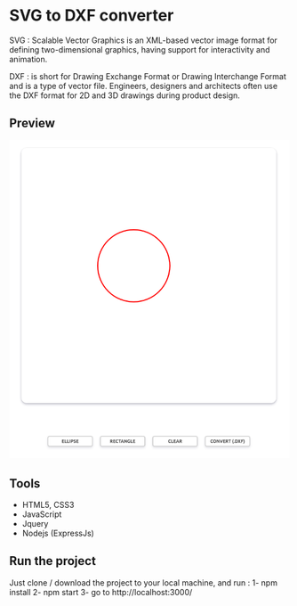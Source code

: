 # SVG to DXF converter

SVG : Scalable Vector Graphics is an XML-based vector image format for defining two-dimensional graphics, having support for interactivity and animation.

DXF : is short for Drawing Exchange Format or Drawing Interchange Format and is a type of vector file. Engineers, designers and architects often use the DXF format for 2D and 3D drawings during product design.

## Preview 

<p align="center"><img src="./images/preview1.png"/></p>

## Tools
- HTML5, CSS3
- JavaScript
- Jquery
- Nodejs (ExpressJs)

## Run the project

Just clone / download the project to your local machine, and run :
1- npm install
2- npm start
3- go to http://localhost:3000/